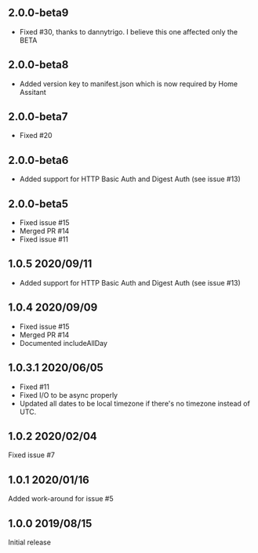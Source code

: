 ## 2.0.0-beta9
- Fixed #30, thanks to dannytrigo.  I believe this one affected only the BETA

## 2.0.0-beta8
- Added version key to manifest.json which is now required by Home Assitant

## 2.0.0-beta7
- Fixed #20

## 2.0.0-beta6
- Added support for HTTP Basic Auth and Digest Auth (see issue #13)

## 2.0.0-beta5
- Fixed issue #15
- Merged PR #14
- Fixed issue #11

## 1.0.5 2020/09/11
- Added support for HTTP Basic Auth and Digest Auth (see issue #13)

## 1.0.4 2020/09/09
- Fixed issue #15
- Merged PR #14
- Documented includeAllDay

## 1.0.3.1 2020/06/05
- Fixed #11
- Fixed I/O to be async properly
- Updated all dates to be local timezone if there's no timezone instead of UTC.

## 1.0.2 2020/02/04
Fixed issue #7

## 1.0.1 2020/01/16
Added work-around for issue #5

## 1.0.0 2019/08/15
Initial release
